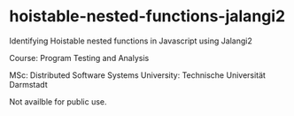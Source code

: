 # hoistable-nested-functions-jalangi2
Identifying Hoistable nested functions in Javascript using Jalangi2


Course: Program Testing and Analysis

MSc: Distributed Software Systems University: Technische Universität Darmstadt

Not availble for public use. 

